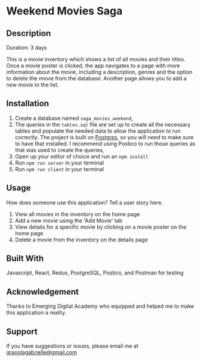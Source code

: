 # Weekend Movies Saga

## Description

Duration: 3 days

This is a movie inventory which shows a list of all movies and their titles. Once a movie poster is clicked, the app navigates to a page with more information about the movie, including a description, genres and the option to delete the movie from the database. Another page allows you to add a new movie to the list.

## Installation

1. Create a database named `saga_movies_weekend`,
2. The queries in the `tables.sql` file are set up to create all the necessary tables and populate the needed data to allow the application to run correctly. The project is built on [Postgres](https://www.postgresql.org/download/), so you will need to make sure to have that installed. I recommend using Postico to run those queries as that was used to create the queries,
3. Open up your editor of choice and run an `npm install`
4. Run `npm run server` in your terminal
5. Run `npm run client` in your terminal

## Usage

How does someone use this application? Tell a user story here.

1. View all movies in the inventory on the home page
2. Add a new movie using the 'Add Movie' tab
3. View details for a specific movie by clicking on a movie poster on the home page
4. Delete a movie from the inventory on the details page

## Built With

Javascript, React, Redux, PostgreSQL, Postico, and Postman for testing

## Acknowledgement

Thanks to Emerging Digital Academy who equipped and helped me to make this application a reality.

## Support

If you have suggestions or issues, please email me at granolagabrielle@gmail.com
